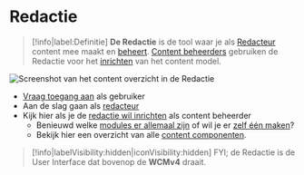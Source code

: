 
# Redactie

> [!info|label:Definitie]
> **De Redactie** is de tool waar je als [Redacteur](/redactie/content/toegang-redacteur) content mee maakt en [beheert](/redactie/content/content-beheren).
> [Content beheerders](/redactie/content/toegang-content-beheerder) gebruiken de Redactie voor het [inrichten](/redactie/content/inrichten) van het content model.

![Screenshot van het content overzicht in de Redactie](/assets/redactie-content-overzicht.jpg 'Screenshot van het content overzicht in de Redactie')

* [Vraag toegang aan](/redactie/content/toegang-aanvragen) als gebruiker
* Aan de slag gaan als [redacteur](/redactie/content/content-beheren)
* Kijk hier als je de [redactie wil inrichten](/redactie/content/inrichten) als content beheerder
  * Benieuwd welke [modules er allemaal zijn](/modules/README) of wil je er [zelf één maken](/modules/content/getting-started)?
  * Bekijk hier een overzicht van alle [content componenten](/redactie/content/inrichten-cc).

> [!info|labelVisibility:hidden|iconVisibility:hidden]
> FYI; de Redactie is de User Interface dat bovenop de **WCMv4** draait.
